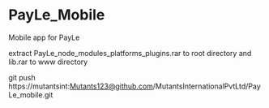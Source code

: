 # PayLe_Mobile
Mobile app for PayLe

extract PayLe_node_modules_platforms_plugins.rar to root directory
and 
lib.rar to www directory

git push https://mutantsint:Mutants123@github.com/MutantsInternationalPvtLtd/PayLe_mobile.git